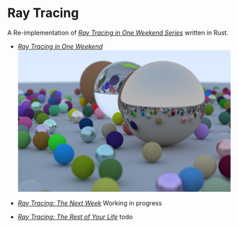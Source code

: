 # Ray Tracing

A Re-implementation of [_Ray Tracing in One Weekend Series_](https://raytracing.github.io) written in Rust.

- [_Ray Tracing in One Weekend_](https://raytracing.github.io/books/RayTracingInOneWeekend.html)
  ![Ray Tracing in One Weekend Final Render SPP1024](doc/assets/RayTracingInOneWeekendFinalRenderSPP1024.png)

- [_Ray Tracing: The Next Week_](https://raytracing.github.io/books/RayTracingTheNextWeek.html)
  Working in progress

- [_Ray Tracing: The Rest of Your Life_](https://raytracing.github.io/books/RayTracingTheRestOfYourLife.html)
  todo
